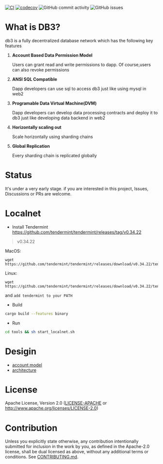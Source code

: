 
[![CI](https://github.com/db3-teams/db3/workflows/CI/badge.svg)](https://github.com/db3-teams/db3/actions)
[![codecov](https://codecov.io/gh/db3-teams/db3/branch/main/graph/badge.svg?token=A2P47OWC5H)](https://codecov.io/gh/db3-teams/db3)
![GitHub commit activity](https://img.shields.io/github/commit-activity/w/db3-teams/db3)
![GitHub issues](https://img.shields.io/github/issues/db3-teams/db3)

# What is DB3?

db3 is a fully decentralized database network which has the following key features

1. **Account Based Data Permission Model**
   
    Users can grant read and write permissions to dapp. Of course,users can also revoke permissions

2. **ANSI SQL Compatible**
   
    Dapp developers can use sql to access db3 just like using mysql in web2
3. **Programable Data Virtual Machine(DVM)**
    
    Dapp developers can develop data processing contracts and deploy it to db3 just like developing data backend in web2
4. **Horizontally scaling out**

   Scale horizontally using sharding chains
5. **Global Replication**

   Every sharding chain is replicated globally

# Status

It's under a very early stage. if you are interested in this project, Issues, Discussions or PRs are welcome.

# Localnet

- Install Tendermint
https://github.com/tendermint/tendermint/releases/tag/v0.34.22

> v0.34.22

MacOS:
```shell
wget https://github.com/tendermint/tendermint/releases/download/v0.34.22/tendermint_0.34.22_darwin_amd64.tar.gz
```
Linux:
```shell
wget https://github.com/tendermint/tendermint/releases/download/v0.34.22/tendermint_0.34.22_linux_amd64.tar.gz
```

and `add tendermint to your PATH`

- Build

```bash
cargo build --features binary
```
- Run

```bash
cd tools && sh start_localnet.sh
```

# Desigin

* [account model](./docs/account_model.md)
* [architecture](./docs/architecture.md)


# License
Apache License, Version 2.0
   ([LICENSE-APACHE](LICENSE-APACHE) or http://www.apache.org/licenses/LICENSE-2.0)

# Contribution

Unless you explicitly state otherwise, any contribution intentionally submitted
for inclusion in the work by you, as defined in the Apache-2.0 license, shall be
dual licensed as above, without any additional terms or conditions.
See [CONTRIBUTING.md](CONTRIBUTING.md).
